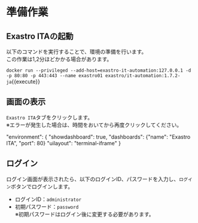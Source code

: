 # 準備作業
## Exastro ITAの起動
以下のコマンドを実行することで、環境の準備を行います。  
この作業は1,2分ほどかかる場合があります。  

`docker run --privileged --add-host=exastro-it-automation:127.0.0.1 -d -p 80:80 -p 443:443 --name exastro01 exastro/it-automation:1.7.2-ja`{{execute}}

## 画面の表示
`Exastro ITA`タブをクリックします。  
※エラーが発生した場合は、時間をおいてから再度クリックしてください。

"environment": {
    "showdashboard": true,
    "dashboards": {"name": "Exastro ITA", "port": 80}
    "uilayout": "terminal-iframe"
}


## ログイン
ログイン画面が表示されたら、以下のログインID、パスワードを入力し、`ログイン`ボタンでログインします。  
- ログインID：`administrator`
- 初期パスワード：`password`  
※初期パスワードはログイン後に変更する必要があります。
